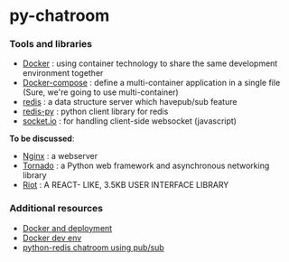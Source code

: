 # py-chatroom

### Tools and libraries

* [Docker](https://www.docker.com/) : using container technology to share the same development environment together
* [Docker-compose](https://docs.docker.com/compose/) : define a multi-container application in a single file (Sure, we're going to use multi-container)
* [redis](http://redis.io/) : a data structure server which havepub/sub feature
* [redis-py](https://github.com/andymccurdy/redis-py) : python client library for redis
* [socket.io](http://socket.io/) : for handling client-side websocket (javascript)

**To be discussed**:
* [Nginx](http://nginx.com/) : a webserver
* [Tornado](http://www.tornadoweb.org/en/stable/) : a Python web framework and asynchronous networking library
* [Riot](https://muut.com/riotjs/) : A REACT- LIKE, 3.5KB USER INTERFACE LIBRARY

### Additional resources

* [Docker and deployment](https://www.amon.cx/blog/deploying-web-apps-docker/)
* [Docker dev env](http://matthewminer.com/2015/01/25/docker-dev-environment-for-web-app.html)
* [python-redis chatroom using pub/sub](http://programeveryday.com/post/create-a-simple-chat-room-with-redis-pubsub/)
